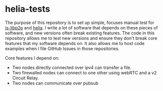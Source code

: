 # helia-tests

The purpose of this repository is to set up simple, focuses manual test for [js-libp2p](https://github.com/libp2p/js-libp2p) and [helia](https://github.com/ipfs/helia). I write a lot of software that depends on these pieces of software, and new versions often break existing features. The code in this repository allows me to test new versions and ensure they don't break core features that my software depends on. It also allows me to host code examples when I file GitHub Issues in those repositories.

Core features I depend on:
- Two nodes directly connected over ipv4 can transfer a file.
- Two firewalled nodes can connect to one other using webRTC and a v2 Circuit Relay.
- Two nodes can communicate over pubsub
